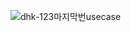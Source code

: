 ![dhk-123마지막번usecase](https://github.com/user-attachments/assets/0bf3c5c7-1a10-477b-98ca-0f2b8090095d)
